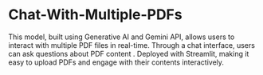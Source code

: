 # Chat-With-Multiple-PDFs
This model, built using Generative AI and Gemini API, allows users to interact with multiple PDF files in real-time. Through a chat interface, users can ask questions about PDF content . Deployed with Streamlit, making it easy to upload PDFs and engage with their contents interactively.
